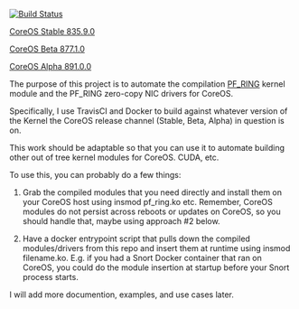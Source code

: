 [![Build Status](https://travis-ci.org/waltermeyer/pfring-coreos.svg)](https://travis-ci.org/waltermeyer/pfring-coreos)


[CoreOS Stable 835.9.0](https://github.com/waltermeyer/pfring-coreos/tree/835.9.0/builds)

[CoreOS Beta 877.1.0](https://github.com/waltermeyer/pfring-coreos/tree/877.1.0/builds)

[CoreOS Alpha 891.0.0](https://github.com/waltermeyer/pfring-coreos/tree/891.0.0/builds)

The purpose of this project is to automate the compilation [PF_RING](http://www.ntop.org/products/packet-capture/pf_ring/pf_ring-zc-zero-copy/) kernel module and the PF_RING zero-copy NIC drivers for CoreOS.

Specifically, I use TravisCI and Docker to build against whatever version of the Kernel the CoreOS release channel (Stable, Beta, Alpha) in question is on.

This work should be adaptable so that you can use it to automate building other out of tree kernel modules for CoreOS. CUDA, etc.

To use this, you can probably do a few things:

1. Grab the compiled modules that you need directly and install them on your CoreOS host using insmod pf_ring.ko etc. Remember, CoreOS modules do not persist across reboots or updates on CoreOS, so you should handle that, maybe using approach #2 below.

2. Have a docker entrypoint script that pulls down the compiled modules/drivers from this repo and insert them at runtime using insmod filename.ko. E.g. if you had a Snort Docker container that ran on CoreOS, you could do the module insertion at startup before your Snort process starts.

I will add more documention, examples, and use cases later.
